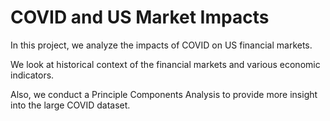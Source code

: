 # COVID and US Market Impacts

In this project, we analyze the impacts of COVID on US financial markets.

We look at historical context of the financial markets and various economic indicators.

Also, we conduct a Principle Components Analysis to provide more insight into the large COVID dataset.